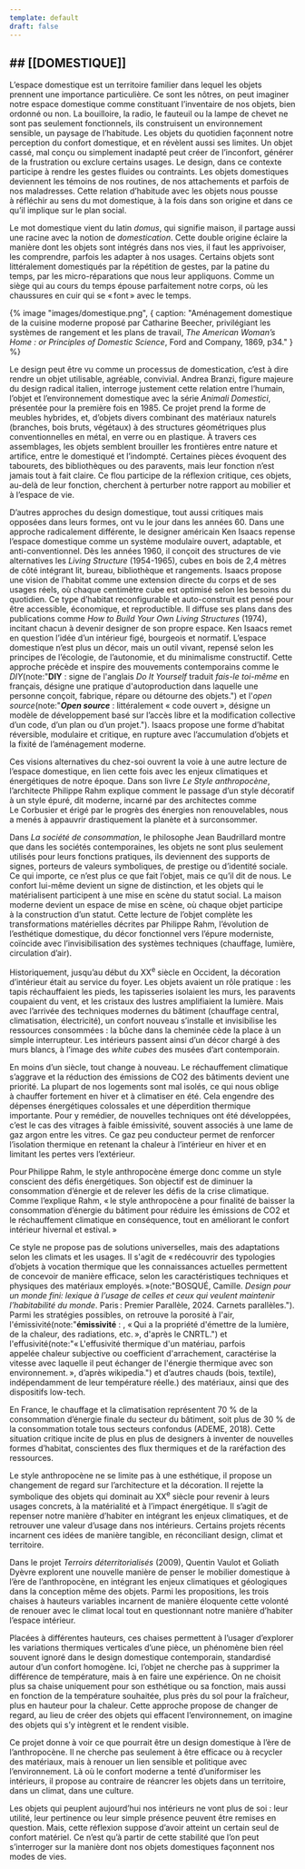 ```yaml
---
template: default
draft: false
---
```


## ## [[DOMESTIQUE]]

<breakpage/>

L’espace domestique est un territoire familier dans lequel les objets prennent une importance particulière. Ce sont les nôtres, on peut imaginer notre espace domestique comme constituant l’inventaire de nos objets, bien ordonné ou non. La bouilloire, la radio, le fauteuil ou la lampe de chevet ne sont pas seulement fonctionnels, ils construisent un environnement sensible, un paysage de l’habitude. Les objets du quotidien façonnent notre perception du confort domestique, et en révèlent aussi ses limites. Un objet cassé, mal conçu ou simplement inadapté peut créer de l’inconfort, générer de la frustration ou exclure certains usages. Le design, dans ce contexte participe à rendre les gestes fluides ou contraints. Les objets domestiques deviennent les témoins de nos routines, de nos attachements et parfois de nos maladresses.
Cette relation d’habitude avec les objets nous pousse à réfléchir au sens du mot domestique, à la fois dans son origine et dans ce qu’il implique sur le plan social.

Le mot domestique vient du latin _domus_, qui signifie maison, il partage aussi une racine avec la notion de _domestication_. Cette double origine éclaire la manière dont les objets sont intégrés dans nos vies, il faut les apprivoiser, les comprendre, parfois les adapter à nos usages. Certains objets sont littéralement domestiqués par la répétition de gestes, par la patine du temps, par les micro-réparations que nous leur appliquons. Comme un siège qui au cours du temps épouse parfaitement notre corps, où les chaussures en cuir qui se « font » avec le temps. 


{% image "images/domestique.png", { 
  caption: "Aménagement domestique de la cuisine moderne proposé par Catharine Beecher, privilégiant les systèmes de rangement et les plans de travail, *The American Woman’s Home : or Principles of Domestic Science*, Ford and Company, 1869, p34."
} %}


<breakpage/>


Le design peut être vu comme un processus de domestication, c’est à dire rendre un objet utilisable, agréable, convivial. Andrea Branzi, figure majeure du design radical italien, interroge justement cette relation entre l’humain, l’objet et l’environnement domestique avec la série _Animali Domestici_, présentée pour la première fois en 1985. Ce projet prend la forme de meubles hybrides, et, d’objets divers combinant des matériaux naturels (branches, bois bruts, végétaux) à des structures géométriques plus conventionnelles en métal, en verre ou en plastique. À travers ces assemblages, les objets semblent brouiller les frontières entre nature et artifice, entre le domestiqué et l’indompté. Certaines pièces évoquent des tabourets, des bibliothèques ou des paravents, mais leur fonction n’est jamais tout à fait claire. Ce flou participe de la réflexion critique, ces objets, au-delà de leur fonction, cherchent à perturber notre rapport au mobilier et à l’espace de vie. 

D’autres approches du design domestique, tout aussi critiques mais opposées dans leurs formes, ont vu le jour dans les années 60. Dans une approche radicalement différente, le designer américain Ken Isaacs repense l’espace domestique comme un système modulaire ouvert, adaptable, et anti-conventionnel. Dès les années 1960, il conçoit des structures de vie alternatives les _Living Structure_ (1954-1965), cubes en bois de 2,4 mètres de côté intégrant lit, bureau, bibliothèque et rangements. Isaacs propose une vision de l’habitat comme une extension directe du corps et de ses usages réels, où chaque centimètre cube est optimisé selon les besoins du quotidien. Ce type d’habitat reconfigurable et auto-construit est pensé pour être accessible, économique, et reproductible. Il diffuse ses plans dans des publications comme _How to Build Your Own Living Structures_ (1974), incitant chacun à devenir designer de son propre espace. Ken Isaacs remet en question l’idée d’un intérieur figé, bourgeois et normatif. L’espace domestique n’est plus un décor, mais un outil vivant, repensé selon les principes de l’écologie, de l’autonomie, et du minimalisme constructif. Cette approche précède et inspire des mouvements contemporains comme le *DIY*(note:"**DIY** : signe de l'anglais *Do It Yourself* traduit *fais-le toi-même* en français, désigne une pratique d'autoproduction dans laquelle une personne conçoit, fabrique, répare ou détourne des objets.") et l'*open source*(note:"**_Open source_** : littéralement « code ouvert », désigne un modèle de développement basé sur l’accès libre et la modification collective d’un code, d’un plan ou d’un projet."). Isaacs propose une forme d’habitat réversible, modulaire et critique, en rupture avec l’accumulation d’objets et la fixité de l’aménagement moderne.

Ces visions alternatives du chez-soi ouvrent la voie à une autre lecture de l’espace domestique, en lien cette fois avec les enjeux climatiques et énergétiques de notre époque. Dans son livre _Le Style anthropocène_, l’architecte Philippe Rahm explique comment le passage d’un style décoratif à un style épuré, dit moderne, incarné par des architectes comme Le Corbusier et érigé par le progrès des énergies non renouvelables, nous a menés à appauvrir drastiquement la planète et à surconsommer.

Dans _La société de consommation_, le philosophe Jean Baudrillard montre que dans les sociétés contemporaines, les objets ne sont plus seulement utilisés pour leurs fonctions pratiques, ils deviennent des supports de signes, porteurs de valeurs symboliques, de prestige ou d’identité sociale. Ce qui importe, ce n’est plus ce que fait l’objet, mais ce qu’il dit de nous. Le confort lui-même devient un signe de distinction, et les objets qui le matérialisent participent à une mise en scène du statut social. La maison moderne devient un espace de mise en scène, où chaque objet participe à la construction d’un statut. Cette lecture de l’objet complète les transformations matérielles décrites par Philippe Rahm, l’évolution de l’esthétique domestique, du décor fonctionnel vers l’épure moderniste, coïncide avec l’invisibilisation des systèmes techniques (chauffage, lumière, circulation d’air).

Historiquement, jusqu’au début du <smallcaps>XX</smallcaps><sup>e</sup> siècle en Occident, la décoration d’intérieur était au service du foyer. Les objets avaient un rôle pratique : les tapis réchauffaient les pieds, les tapisseries isolaient les murs, les paravents coupaient du vent, et les cristaux des lustres amplifiaient la lumière. Mais avec l’arrivée des techniques modernes du bâtiment (chauffage central, climatisation, électricité), un confort nouveau s’installe et invisibilise les ressources consommées : la bûche dans la cheminée cède la place à un simple interrupteur. Les intérieurs passent ainsi d’un décor chargé à des murs blancs, à l’image des _white cubes_ des musées d’art contemporain.

En moins d’un siècle, tout change à nouveau. Le réchauffement climatique s’aggrave et la réduction des émissions de CO2 des bâtiments devient une priorité. La plupart de nos logements sont mal isolés, ce qui nous oblige à chauffer fortement en hiver et à climatiser en été. Cela engendre des dépenses énergétiques colossales et une déperdition thermique importante. Pour y remédier, de nouvelles techniques ont été développées, c’est le cas des vitrages à faible émissivité, souvent associés à une lame de gaz argon entre les vitres. Ce gaz peu conducteur permet de renforcer l’isolation thermique en retenant la chaleur à l’intérieur en hiver et en limitant les pertes vers l’extérieur.

Pour Philippe Rahm, le style anthropocène émerge donc comme un style conscient des défis énergétiques. Son objectif est de diminuer la consommation d’énergie et de relever les défis de la crise climatique. Comme l’explique Rahm, « le style anthropocène a pour finalité de baisser la consommation d’énergie du bâtiment pour réduire les émissions de CO2 et le réchauffement climatique en conséquence, tout en améliorant le confort intérieur hivernal et estival. »


Ce style ne propose pas de solutions universelles, mais des adaptations selon les climats et les usages. Il s'agit de « redécouvrir des typologies d’objets à vocation thermique que les connaissances actuelles permettent de concevoir de manière efficace, selon les caractéristiques techniques et physiques des matériaux employés. »(note:"BOSQUÉ, Camille. _Design pour un monde fini: lexique à l’usage de celles et ceux qui veulent maintenir l’habitabilité du monde_. Paris : Premier Parallèle, 2024. Carnets parallèles."). Parmi les stratégies possibles, on retrouve la porosité à l'air, l'émissivité(note:"**émissivité** : , « Qui a la propriété d'émettre de la lumière, de la chaleur, des radiations, etc. », d'après le CNRTL.") et l'effusivité(note:"« L'effusivité thermique d'un matériau, parfois appelée chaleur subjective ou coefficient d'arrachement, caractérise la vitesse avec laquelle il peut échanger de l'énergie thermique avec son environnement. », d’après wikipedia.") et d’autres chauds (bois, textile), indépendamment de leur température réelle.) des matériaux, ainsi que des dispositifs low-tech.

En France, le chauffage et la climatisation représentent 70 % de la consommation d’énergie finale du secteur du bâtiment, soit plus de 30 % de la consommation totale tous secteurs confondus (ADEME, 2018). Cette situation critique incite de plus en plus de designers à inventer de nouvelles formes d’habitat, conscientes des flux thermiques et de la raréfaction des ressources.

Le style anthropocène ne se limite pas à une esthétique, il propose un changement de regard sur l’architecture et la décoration. Il rejette la symbolique des objets qui dominait au XX<sup>e</sup> siècle pour revenir à leurs usages concrets, à la matérialité et à l’impact énergétique. Il s’agit de repenser notre manière d’habiter en intégrant les enjeux climatiques, et de retrouver une valeur d’usage dans nos intérieurs. Certains projets récents incarnent ces idées de manière tangible, en réconciliant design, climat et territoire.

Dans le projet _Terroirs déterritorialisés_ (2009), Quentin Vaulot et Goliath Dyèvre explorent une nouvelle manière de penser le mobilier domestique à l’ère de l’anthropocène, en intégrant les enjeux climatiques et géologiques dans la conception même des objets. Parmi les propositions, les trois chaises à hauteurs variables incarnent de manière éloquente cette volonté de renouer avec le climat local tout en questionnant notre manière d’habiter l’espace intérieur.

Placées à différentes hauteurs, ces chaises permettent à l’usager d’explorer les variations thermiques verticales d’une pièce, un phénomène bien réel souvent ignoré dans le design domestique contemporain, standardisé autour d’un confort homogène. Ici, l’objet ne cherche pas à supprimer la différence de température, mais à en faire une expérience. On ne choisit plus sa chaise uniquement pour son esthétique ou sa fonction, mais aussi en fonction de la température souhaitée, plus près du sol pour la fraîcheur, plus en hauteur pour la chaleur. Cette approche propose de changer de regard, au lieu de créer des objets qui effacent l’environnement, on imagine des objets qui s’y intègrent et le rendent visible. 

Ce projet donne à voir ce que pourrait être un design domestique à l’ère de l’anthropocène. Il ne cherche pas seulement à être efficace ou à recycler des matériaux, mais à renouer un lien sensible et politique avec l’environnement. Là où le confort moderne a tenté d’uniformiser les intérieurs, il propose au contraire de réancrer les objets dans un territoire, dans un climat, dans une culture.

Les objets qui peuplent aujourd’hui nos intérieurs ne vont plus de soi : leur utilité, leur pertinence ou leur simple présence peuvent être remises en question. Mais, cette réflexion suppose d’avoir atteint un certain seul de confort matériel. Ce n’est qu’à partir de cette stabilité que l’on peut s’interroger sur la manière dont nos objets domestiques façonnent nos modes de vies.

<breakpage/>







